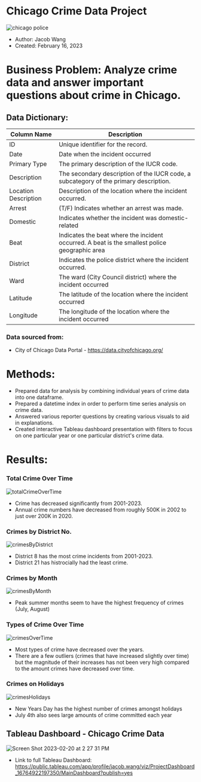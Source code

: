# Chicago Crime Data Project

![chicago police](https://user-images.githubusercontent.com/112730629/219494357-cb7891a2-b424-4364-bc92-1a074e8d4064.jpeg)

* Author: Jacob Wang
* Created: February 16, 2023

# Business Problem: Analyze crime data and answer important questions about crime in Chicago.

## Data Dictionary: 

Column Name | Description
---|---
ID | Unique identifier for the record.
Date | Date when the incident occurred
Primary Type | The primary description of the IUCR code.
Description | The secondary description of the IUCR code, a subcategory of the primary description.
Location Description | Description of the location where the incident occurred.
Arrest | (T/F) Indicates whether an arrest was made. 
Domestic | Indicates whether the incident was domestic-related
Beat | Indicates the beat where the incident occurred. A beat is the smallest police geographic area
District | Indicates the police district where the incident occurred. 
Ward | The ward (City Council district) where the incident occurred
Latitude | The latitude of the location where the incident occurred
Longitude | The longitude of the location where the incident occurred


### Data sourced from: 
* City of Chicago Data Portal - https://data.cityofchicago.org/

# Methods: 
* Prepared data for analysis by combining individual years of crime data into one dataframe.
* Prepared a datetime index in order to perform time series analysis on crime data.
* Answered various reporter questions by creating various visuals to aid in explanations. 
* Created interactive Tableau dashboard presentation with filters to focus on one particular year or one particular district's crime data.

# Results: 

### Total Crime Over Time
![totalCrimeOverTime](https://user-images.githubusercontent.com/112730629/223280820-de769c47-c4bc-45cf-bbd5-bd418451be94.jpeg)
* Crime has decreased significantly from 2001-2023.
* Annual crime numbers have decreased from roughly 500K in 2002 to just over 200K in 2020.


### Crimes by District No.
![crimesByDistrict](https://user-images.githubusercontent.com/112730629/223277540-e0ef00ce-9432-4a80-b596-0139e87e0a0e.jpeg)
* District 8 has the most crime incidents from 2001-2023. 
* District 21 has histrocially had the least crime. 

### Crimes by Month
![crimesByMonth](https://user-images.githubusercontent.com/112730629/223279430-5dd97d27-d594-4706-8868-154727780966.jpeg)
* Peak summer months seem to have the highest frequency of crimes (July, August)

### Types of Crime Over Time
![crimesOverTime](https://user-images.githubusercontent.com/112730629/223279625-83eae729-bcc8-4eb3-8888-821bc59c2ded.jpeg)
* Most types of crime have decreased over the years.
* There are a few outliers (crimes that have increased slightly over time) but the magnitude of their increases has not been very high compared to the amount crimes have decreased over time. 

### Crimes on Holidays
![crimesHolidays](https://user-images.githubusercontent.com/112730629/223281162-2e6c253f-f4d5-41f4-8266-c20c49b0d03b.png)
* New Years Day has the highest number of crimes amongst holidays
* July 4th also sees large amounts of crime committed each year






## Tableau Dashboard - Chicago Crime Data
![Screen Shot 2023-02-20 at 2 27 31 PM](https://user-images.githubusercontent.com/112730629/220207557-27fcd4c8-0f9e-422d-b589-cb472633280e.png)




* Link to full Tableau Dashboard: https://public.tableau.com/app/profile/jacob.wang/viz/ProjectDashboard_16764922197350/MainDashboard?publish=yes
